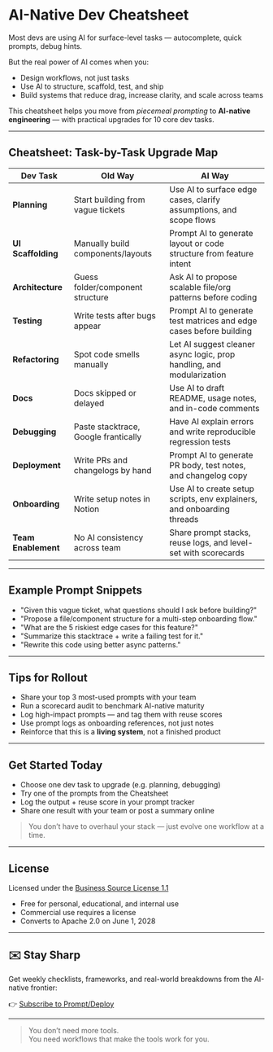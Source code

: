 # AI-Native Dev Cheatsheet

Most devs are using AI for surface-level tasks — autocomplete, quick prompts, debug hints.

But the real power of AI comes when you:

- Design workflows, not just tasks  
- Use AI to structure, scaffold, test, and ship  
- Build systems that reduce drag, increase clarity, and scale across teams  

This cheatsheet helps you move from *piecemeal prompting* to **AI-native engineering** — with practical upgrades for 10 core dev tasks.

---

## Cheatsheet: Task-by-Task Upgrade Map

| Dev Task         | Old Way                                | AI Way                                                                 |
|------------------|-----------------------------------------|------------------------------------------------------------------------|
| **Planning**      | Start building from vague tickets       | Use AI to surface edge cases, clarify assumptions, and scope flows     |
| **UI Scaffolding**| Manually build components/layouts       | Prompt AI to generate layout or code structure from feature intent     |
| **Architecture**  | Guess folder/component structure        | Ask AI to propose scalable file/org patterns before coding             |
| **Testing**       | Write tests after bugs appear           | Prompt AI to generate test matrices and edge cases before building     |
| **Refactoring**   | Spot code smells manually               | Let AI suggest cleaner async logic, prop handling, and modularization  |
| **Docs**          | Docs skipped or delayed                 | Use AI to draft README, usage notes, and in-code comments              |
| **Debugging**     | Paste stacktrace, Google frantically    | Have AI explain errors and write reproducible regression tests         |
| **Deployment**    | Write PRs and changelogs by hand        | Prompt AI to generate PR body, test notes, and changelog copy          |
| **Onboarding**    | Write setup notes in Notion             | Use AI to create setup scripts, env explainers, and onboarding threads |
| **Team Enablement**| No AI consistency across team         | Share prompt stacks, reuse logs, and level-set with scorecards         |

---

## Example Prompt Snippets

- "Given this vague ticket, what questions should I ask before building?"
- "Propose a file/component structure for a multi-step onboarding flow."
- "What are the 5 riskiest edge cases for this feature?"
- "Summarize this stacktrace + write a failing test for it."
- "Rewrite this code using better async patterns."

---

## Tips for Rollout

- Share your top 3 most-used prompts with your team  
- Run a scorecard audit to benchmark AI-native maturity  
- Log high-impact prompts — and tag them with reuse scores  
- Use prompt logs as onboarding references, not just notes  
- Reinforce that this is a **living system**, not a finished product  

---

## Get Started Today

- Choose one dev task to upgrade (e.g. planning, debugging)  
- Try one of the prompts from the Cheatsheet  
- Log the output + reuse score in your prompt tracker  
- Share one result with your team or post a summary online  

> You don’t have to overhaul your stack — just evolve one workflow at a time.

---

## License

Licensed under the [Business Source License 1.1](./LICENSE)

- Free for personal, educational, and internal use  
- Commercial use requires a license  
- Converts to Apache 2.0 on June 1, 2028  

---

## ✉️ Stay Sharp

Get weekly checklists, frameworks, and real-world breakdowns from the AI-native frontier:

👉 [Subscribe to Prompt/Deploy](https://prompt-deploy.beehiiv.com/subscribe)

---

> You don’t need more tools.  
> You need workflows that make the tools work for you.
